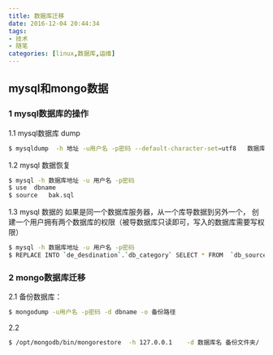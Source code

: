 ```yaml
---
title: 数据库迁移
date: 2016-12-04 20:44:34
tags:
- 技术
- 随笔
categories: [linux,数据库,运维]
---
```


## mysql和mongo数据

### 1 mysql数据库的操作
1.1 mysql数据库 dump

``` bash
$ mysqldump  -h 地址 -u用户名 -p密码 --default-character-set=utf8   数据库(dbname)  > bak.sql
```

1.2 mysql 数据恢复

```bash
$ mysql -h 数据库地址 -u 用户名 -p密码
$ use  dbname
$ source   bak.sql
```

1.3 mysql 数据的 
如果是同一个数据库服务器，从一个库导数据到另外一个，
创建一个用户拥有两个数据库的权限（被导数据库只读即可，写入的数据库需要写权限）

```bash
$ mysql -h 数据库地址 -u 用户名 -p密码
$ REPLACE INTO `de_desdination`.`db_category` SELECT * FROM  `db_source`.`db_category`;
```



### 2 mongo数据库迁移

2.1 备份数据库：
```bash
$ mongodump -u用户名 -p密码 -d dbname -o 备份路径
```

2.2 
```bash
$ /opt/mongodb/bin/mongorestore  -h 127.0.0.1    -d 数据库名 备份文件夹/
```


